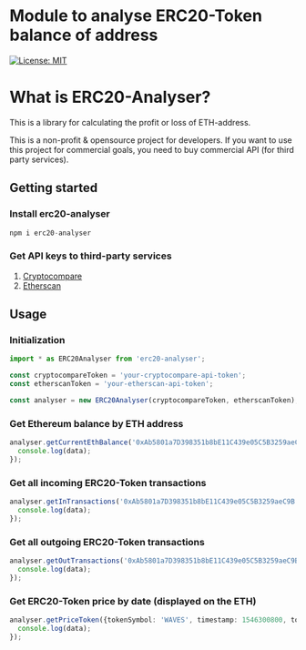 # Module to analyse ERC20-Token balance of address

[![License: MIT](https://img.shields.io/badge/License-MIT-yellow.svg)](https://github.com/shevchenkonik/erc20-analyser/blob/master/LICENSE)


# What is ERC20-Analyser?

This is a library for calculating the profit or loss of ETH-address.

This is a non-profit & opensource project for developers. If you want to use this project for commercial goals, you need to buy commercial API (for third party services).

## Getting started

### Install erc20-analyser

```javascript
npm i erc20-analyser
```

### Get API keys to third-party services

1. [Cryptocompare](https://www.cryptocompare.com/)
2. [Etherscan](https://etherscan.io/)

## Usage

### Initialization
```typescript
import * as ERC20Analyser from 'erc20-analyser';

const cryptocompareToken = 'your-cryptocompare-api-token';
const etherscanToken = 'your-etherscan-api-token';

const analyser = new ERC20Analyser(cryptocompareToken, etherscanToken);
```

### Get Ethereum balance by ETH address
```typescript
analyser.getCurrentEthBalance('0xAb5801a7D398351b8bE11C439e05C5B3259aeC9B').then(data => {
  console.log(data);
});
```

### Get all incoming ERC20-Token transactions
```typescript
analyser.getInTransactions('0xAb5801a7D398351b8bE11C439e05C5B3259aeC9B').then(data => {
  console.log(data);
});
```

### Get all outgoing ERC20-Token transactions
```typescript
analyser.getOutTransactions('0xAb5801a7D398351b8bE11C439e05C5B3259aeC9B').then(data => {
  console.log(data);
});
```

### Get ERC20-Token price by date (displayed on the ETH)
```typescript
analyser.getPriceToken({tokenSymbol: 'WAVES', timestamp: 1546300800, toConvert: 'ETH'}).then(data => {
  console.log(data);
});
```
